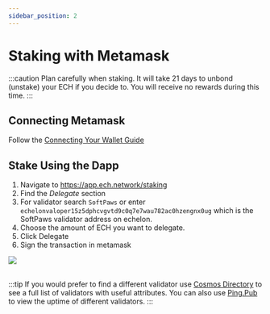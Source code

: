 ```yaml
---
sidebar_position: 2
---
```


# Staking with Metamask

:::caution
Plan carefully when staking. It will take 21 days to unbond (unstake) your ECH if you decide to. You will receive no rewards during this time.
:::

## Connecting Metamask
Follow the [Connecting Your Wallet Guide](/docs/echelon/connecting)

## Stake Using the Dapp

1. Navigate to https://app.ech.network/staking
2. Find the _Delegate_ section
3. For validator search `SoftPaws` or enter `echelonvaloper15z5dphcvgvtd9c0q7e7wau782ac0hzengnx0ug` which is the SoftPaws validator address on echelon.
4. Choose the amount of ECH you want to delegate.
5. Click Delegate
6. Sign the transaction in metamask

<img src="/img/ech-staking/dapp.png"/>
<br/>
<br/>

:::tip
If you would prefer to find a different validator use [Cosmos Directory](https://cosmos.directory/echelon/validators) to see a full list of validators with useful attributes. You can also use [Ping.Pub](https://ping.pub/echelon/uptime) to view the uptime of different validators.
:::
